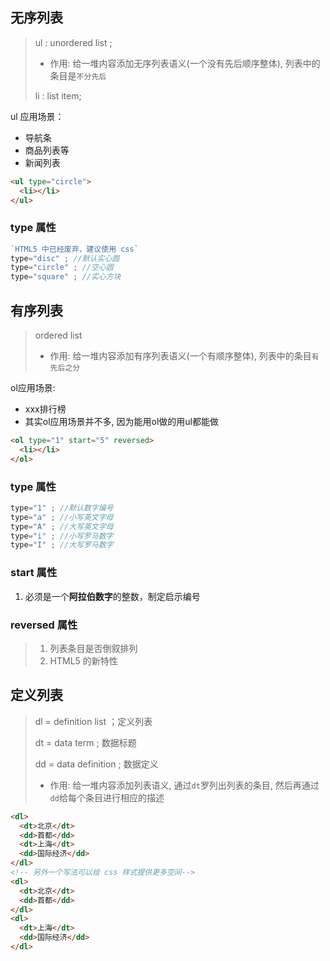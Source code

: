 ## 无序列表 

> ul : unordered list ;
>
> - 作用: 给一堆内容添加无序列表语义(一个没有先后顺序整体), 列表中的条目是`不分先后`
>
> li : list item;

ul 应用场景：

- 导航条
- 商品列表等
- 新闻列表

~~~HTML
<ul type="circle">
  <li></li>
</ul>
~~~

### type 属性

~~~js
`HTML5 中已经废弃，建议使用 css`
type="disc" ; //默认实心圆
type="circle" ; //空心圆
type="square" ; //实心方块
~~~





## 有序列表

> ordered list
>
> - 作用: 给一堆内容添加有序列表语义(一个有顺序整体), 列表中的条目`有先后之分`

ol应用场景:

- xxx排行榜
- 其实ol应用场景并不多, 因为能用ol做的用ul都能做

~~~HTML
<ol type="1" start="5" reversed>
  <li></li>
</ol>
~~~



### type 属性

~~~js
type="1" ; //默认数字编号
type="a" ; //小写英文字母
type="A" ; //大写英文字母
type="i" ; //小写罗马数字
type="I" ; //大写罗马数字
~~~

### start 属性

1. 必须是一个**阿拉伯数字**的整数，制定启示编号

### reversed 属性

> 1. 列表条目是否倒叙排列
> 2. HTML5 的新特性





## 定义列表

> dl = definition list ；定义列表
>
> dt = data term ; 数据标题
>
> dd = data definition ; 数据定义
>
> - 作用: 给一堆内容添加列表语义, 通过`dt`罗列出列表的条目, 然后再通过`dd`给每个条目进行相应的描述

~~~HTML
<dl>
  <dt>北京</dt>
  <dd>首都</dd>
  <dt>上海</dt>
  <dd>国际经济</dd>
</dl>
<!-- 另外一个写法可以给 css 样式提供更多空间-->
<dl>
  <dt>北京</dt>
  <dd>首都</dd>
</dl>
<dl>
  <dt>上海</dt>
  <dd>国际经济</dd>
</dl>
~~~

